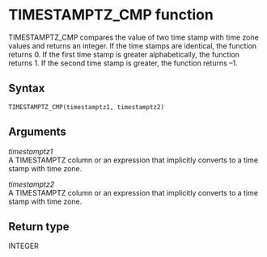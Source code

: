 # TIMESTAMPTZ\_CMP function<a name="r_TIMESTAMPTZ_CMP"></a>

TIMESTAMPTZ\_CMP compares the value of two time stamp with time zone values and returns an integer\. If the time stamps are identical, the function returns 0\. If the first time stamp is greater alphabetically, the function returns 1\. If the second time stamp is greater, the function returns –1\.

## Syntax<a name="r_TIMESTAMPTZ_CMP-synopsis"></a>

```
TIMESTAMPTZ_CMP(timestamptz1, timestamptz2)
```

## Arguments<a name="r_TIMESTAMPTZ_CMP-arguments"></a>

 *timestamptz1*   
A TIMESTAMPTZ column or an expression that implicitly converts to a time stamp with time zone\.

 *timestamptz2*   
A TIMESTAMPTZ column or an expression that implicitly converts to a time stamp with time zone\.

## Return type<a name="r_TIMESTAMPTZ_CMP-return-type"></a>

INTEGER